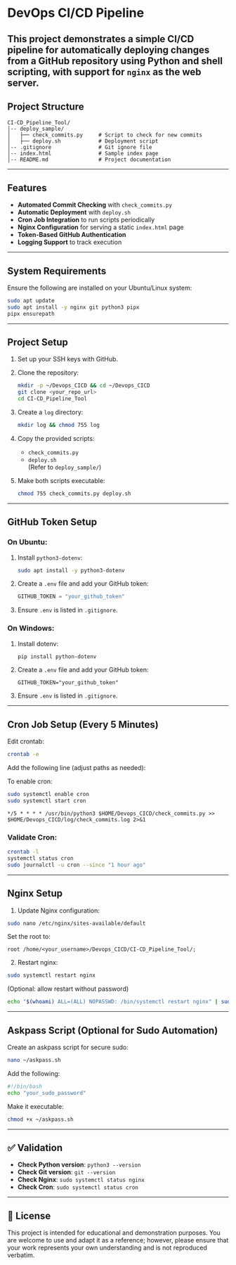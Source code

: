 # DevOps CI/CD Pipeline

This project demonstrates a simple **CI/CD pipeline** for automatically deploying changes from a GitHub repository using Python and shell scripting, with support for `nginx` as the web server.
---

## Project Structure

```
CI-CD_Pipeline_Tool/
│-- deploy_sample/
│   ├── check_commits.py     # Script to check for new commits
│   ├── deploy.sh            # Deployment script
│-- .gitignore               # Git ignore file
│-- index.html               # Sample index page
│-- README.md                # Project documentation
```
---

## Features

- **Automated Commit Checking** with `check_commits.py`
- **Automatic Deployment** with `deploy.sh`
- **Cron Job Integration** to run scripts periodically
- **Nginx Configuration** for serving a static `index.html` page
- **Token-Based GitHub Authentication**
- **Logging Support** to track execution
---

## System Requirements

Ensure the following are installed on your Ubuntu/Linux system:

```bash
sudo apt update
sudo apt install -y nginx git python3 pipx
pipx ensurepath
```
---

## Project Setup

1. Set up your SSH keys with GitHub.
2. Clone the repository:
   ```bash
   mkdir -p ~/Devops_CICD && cd ~/Devops_CICD
   git clone <your_repo_url>
   cd CI-CD_Pipeline_Tool
   ```
3. Create a `log` directory:
   ```bash
   mkdir log && chmod 755 log
   ```

4. Copy the provided scripts:
   - `check_commits.py`
   - `deploy.sh`  
   (Refer to `deploy_sample/`)

5. Make both scripts executable:
   ```bash
   chmod 755 check_commits.py deploy.sh
   ```
---

## GitHub Token Setup

### On Ubuntu:
1. Install `python3-dotenv`:
   ```bash
   sudo apt install -y python3-dotenv
   ```
2. Create a `.env` file and add your GitHub token:
   ```python
   GITHUB_TOKEN = "your_github_token"
   ```
3. Ensure `.env` is listed in `.gitignore`.

### On Windows:
1. Install dotenv:
   ```bash
   pip install python-dotenv
   ```
2. Create a `.env` file and add your GitHub token:
   ```
   GITHUB_TOKEN="your_github_token"
   ```
3. Ensure `.env` is listed in `.gitignore`.
---

## Cron Job Setup (Every 5 Minutes)

Edit crontab:

```bash
crontab -e
```

Add the following line (adjust paths as needed):

To enable cron:

```bash
sudo systemctl enable cron
sudo systemctl start cron
```

```cron
*/5 * * * * /usr/bin/python3 $HOME/Devops_CICD/check_commits.py >> $HOME/Devops_CICD/log/check_commits.log 2>&1
```

### Validate Cron:

```bash
crontab -l
systemctl status cron
sudo journalctl -u cron --since "1 hour ago"
```
---

## Nginx Setup

1. Update Nginx configuration:

```bash
sudo nano /etc/nginx/sites-available/default
```

Set the root to:

```nginx
root /home/<your_username>/Devops_CICD/CI-CD_Pipeline_Tool/;
```

2. Restart nginx:

```bash
sudo systemctl restart nginx
```

(Optional: allow restart without password)

```bash
echo "$(whoami) ALL=(ALL) NOPASSWD: /bin/systemctl restart nginx" | sudo tee /etc/sudoers.d/nginx_restart
```
---

## Askpass Script (Optional for Sudo Automation)

Create an askpass script for secure sudo:

```bash
nano ~/askpass.sh
```

Add the following:

```bash
#!/bin/bash
echo "your_sudo_password"
```

Make it executable:

```bash
chmod +x ~/askpass.sh
```
---

## ✅ Validation

- **Check Python version**: `python3 --version`
- **Check Git version**: `git --version`
- **Check Nginx**: `sudo systemctl status nginx`
- **Check Cron**: `sudo systemctl status cron`
---

## 📄 License

This project is intended for educational and demonstration purposes. You are welcome to use and adapt it as a reference; however, please ensure that your work represents your own understanding and is not reproduced verbatim.

